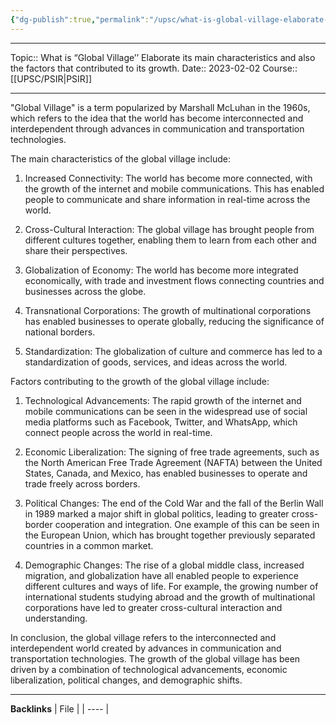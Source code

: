 ```yaml
---
{"dg-publish":true,"permalink":"/upsc/what-is-global-village-elaborate-its-main-characteristics-and-also-the-factors-that-contributed-to-its-growth/"}
---
```


----
Topic:: What is “Global Village’’ Elaborate its main characteristics and also the factors that  contributed to its growth.
Date:: 2023-02-02
Course:: [[UPSC/PSIR\|PSIR]] 

----
"Global Village" is a term popularized by Marshall McLuhan in the 1960s, which refers to the idea that the world has become interconnected and interdependent through advances in communication and transportation technologies. 

The main characteristics of the global village include:

1.  Increased Connectivity: The world has become more connected, with the growth of the internet and mobile communications. This has enabled people to communicate and share information in real-time across the world.
    
2.  Cross-Cultural Interaction: The global village has brought people from different cultures together, enabling them to learn from each other and share their perspectives.
    
3.  Globalization of Economy: The world has become more integrated economically, with trade and investment flows connecting countries and businesses across the globe.
    
4.  Transnational Corporations: The growth of multinational corporations has enabled businesses to operate globally, reducing the significance of national borders.
    
5.  Standardization: The globalization of culture and commerce has led to a standardization of goods, services, and ideas across the world.

Factors contributing to the growth of the global village include:

1.  Technological Advancements: The rapid growth of the internet and mobile communications can be seen in the widespread use of social media platforms such as Facebook, Twitter, and WhatsApp, which connect people across the world in real-time.
    
2.  Economic Liberalization: The signing of free trade agreements, such as the North American Free Trade Agreement (NAFTA) between the United States, Canada, and Mexico, has enabled businesses to operate and trade freely across borders.
    
3.  Political Changes: The end of the Cold War and the fall of the Berlin Wall in 1989 marked a major shift in global politics, leading to greater cross-border cooperation and integration. One example of this can be seen in the European Union, which has brought together previously separated countries in a common market.
    
4.  Demographic Changes: The rise of a global middle class, increased migration, and globalization have all enabled people to experience different cultures and ways of life. For example, the growing number of international students studying abroad and the growth of multinational corporations have led to greater cross-cultural interaction and understanding.    

In conclusion, the global village refers to the interconnected and interdependent world created by advances in communication and transportation technologies. The growth of the global village has been driven by a combination of technological advancements, economic liberalization, political changes, and demographic shifts.


---
**Backlinks**
| File |
| ---- |



